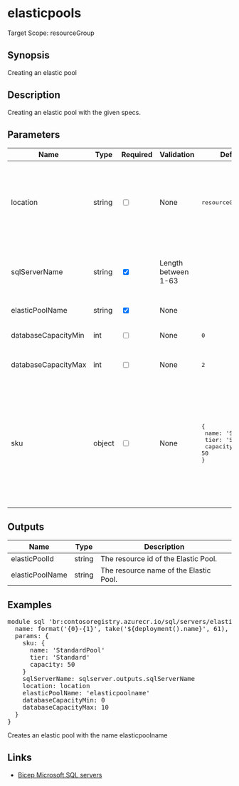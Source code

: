 ﻿# elasticpools

Target Scope: resourceGroup

## Synopsis
Creating an elastic pool

## Description
Creating an elastic pool with the given specs.

## Parameters
| Name | Type | Required | Validation | Default value | Description |
| -- |  -- | -- | -- | -- | -- |
| location | string | <input type="checkbox"> | None | <pre>resourceGroup().location</pre> | Specifies the Azure location where the resource should be created. Defaults to the resourcegroup location. |
| sqlServerName | string | <input type="checkbox" checked> | Length between 1-63 | <pre></pre> | The resourcename of the SQL Server to use (should be pre-existing). |
| elasticPoolName | string | <input type="checkbox" checked> | None | <pre></pre> | The Elastic Pool name. |
| databaseCapacityMin | int | <input type="checkbox"> | None | <pre>0</pre> | The Elastic Pool database capacity min. |
| databaseCapacityMax | int | <input type="checkbox"> | None | <pre>2</pre> | The Elastic Pool database capacity max. |
| sku | object | <input type="checkbox"> | None | <pre>{<br>  name: 'StandardPool'<br>  tier: 'Standard'<br>  capacity: 50<br>}</pre> | The SKU object to use for this Elastic Pool. Defaults to a standard pool. <br>Example<br>param sku object = {<br>&nbsp;&nbsp;&nbsp;name: 'PremiumPool'<br>&nbsp;&nbsp;&nbsp;tier: 'Premium'<br>} |

## Outputs
| Name | Type | Description |
| -- |  -- | -- |
| elasticPoolId | string | The resource id of the Elastic Pool. |
| elasticPoolName | string | The resource name of the Elastic Pool. |

## Examples
<pre>
module sql 'br:contosoregistry.azurecr.io/sql/servers/elasticpools.bicep:latest' = {
  name: format('{0}-{1}', take('${deployment().name}', 61), 'ep')
  params: {
    sku: {
      name: 'StandardPool'
      tier: 'Standard'
      capacity: 50
    }
    sqlServerName: sqlserver.outputs.sqlServerName
    location: location
    elasticPoolName: 'elasticpoolname'
    databaseCapacityMin: 0
    databaseCapacityMax: 10
  }
}
</pre>
<p>Creates an elastic pool with the name elasticpoolname</p>

## Links
- [Bicep Microsoft.SQL servers](https://learn.microsoft.com/en-us/azure/templates/microsoft.sql/servers/elasticpools?pivots=deployment-language-bicep)
